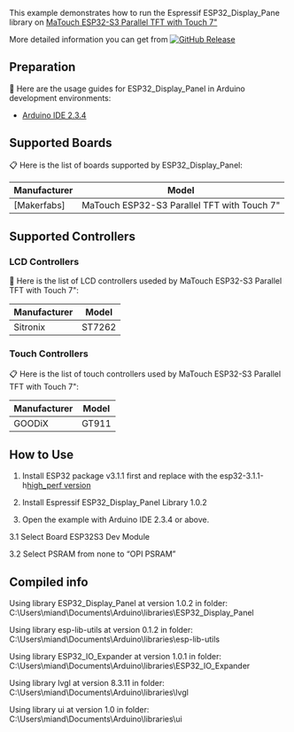 
This example demonstrates how to run the Espressif ESP32_Display_Pane library on 
[MaTouch ESP32-S3 Parallel TFT with Touch 7"](https://github.com/esp-arduino-libs/ESP32_Display_Panel/releases)

More detailed information you can get from 
[![GitHub Release](https://img.shields.io/github/v/release/esp-arduino-libs/ESP32_Display_Panel)](https://github.com/esp-arduino-libs/ESP32_Display_Panel/releases)


## Preparation

📖 Here are the usage guides for ESP32_Display_Panel in Arduino development environments:

* [Arduino IDE 2.3.4](./docs/envs/use_with_arduino.md)

## Supported Boards

📋 Here is the list of boards supported by ESP32_Display_Panel:

| **Manufacturer** | **Model** |
| --------------- | --------- |
| [Makerfabs] |MaTouch ESP32-S3 Parallel TFT with Touch 7"  |


## Supported Controllers

### LCD Controllers

📌 Here is the list of LCD controllers useded by MaTouch ESP32-S3 Parallel TFT with Touch 7":

| **Manufacturer** | **Model** |
| --------------- | --------- |
| Sitronix | ST7262 |


### Touch Controllers

📋 Here is the list of touch controllers used by MaTouch ESP32-S3 Parallel TFT with Touch 7":

| **Manufacturer** | **Model** |
| --------------- | --------- |
| GOODiX | GT911 |


## How to Use

1. Install ESP32 package v3.1.1 first and replace with the esp32-3.1.1-h[high_perf version](https://github.com/esp-arduino-libs/ESP32_Display_Panel/blob/master/docs/envs/use_with_arduino.md#solution-for-screen-drift-issue-when-using-esp32-s3-to-drive-rgb-lcd-in-arduino-ide)

2. Install Espressif ESP32_Display_Panel Library 1.0.2

3. Open the example with Arduino IDE 2.3.4 or above.
   
3.1 Select Board ESP32S3 Dev Module

3.2 Select PSRAM from none to “OPI PSRAM”


## Compiled info
Using library ESP32_Display_Panel at version 1.0.2 in folder: C:\Users\miand\Documents\Arduino\libraries\ESP32_Display_Panel 

Using library esp-lib-utils at version 0.1.2 in folder: C:\Users\miand\Documents\Arduino\libraries\esp-lib-utils 

Using library ESP32_IO_Expander at version 1.0.1 in folder: C:\Users\miand\Documents\Arduino\libraries\ESP32_IO_Expander 

Using library lvgl at version 8.3.11 in folder: C:\Users\miand\Documents\Arduino\libraries\lvgl 

Using library ui at version 1.0 in folder: C:\Users\miand\Documents\Arduino\libraries\ui 


